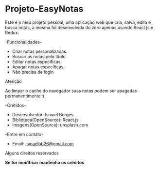 # Projeto-EasyNotas

Este é o meu projeto pessoal, uma aplicação web que cria, salva, edita e busca notas, a mesma foi desenvolvida do zero apenas usando React.js e Redux.

-Funcionalidades-

* Criar notas personalizadas.
* Buscar as notas pelo título.
* Editar notas específicas.
* Apagar notas específicas.
* Não precisa de login

Atenção

Ao limpar o cache do navegador suas notas podem ser apagadas permanentimente :(

-Crétidos-

* Desenvolvedor: Ismael Borges
* Biblioteca(OpenSource): React.js
* Imagens(OpenSource): unsplash.com

-Entre em contato-

* Email: ismaelbb26@gmail.com

Alguns direitos reservados

**Se for modificar mantenha os créditos**

